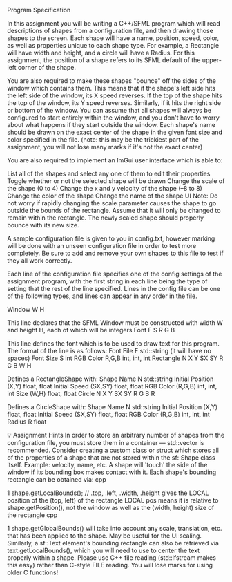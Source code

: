 Program Specification 

In this assignment you will be writing a C++/SFML program which will read descriptions of shapes from a configuration file, and then drawing those shapes to the screen. Each shape will have a name, position, speed, color, as well as properties unique to each shape type. For example, a Rectangle will have width and height, and a circle will have a Radius. For this assignment, the position of a shape refers to its SFML default of the upper-left corner of the shape.

You are also required to make these shapes "bounce" off the sides of the window which contains them. This means that if the shape's left side hits the left side of the window, its X speed reverses. If the top of the shape hits the top of the window, its Y speed reverses. Similarly, if it hits the right side or bottom of the window. You can assume that all shapes will always be configured to start entirely within the window, and you don't have to worry about what happens if they start outside the window. Each shape's name should be drawn on the exact center of the shape in the given font size and color specified in the file.
(note: this may be the trickiest part of the assignment, you will not lose many marks if it's not the exact center)

You are also required to implement an ImGui user interface which is able to:

List all of the shapes and select any one of them to edit their properties
Toggle whether or not the selected shape will be drawn
Change the scale of the shape (0 to 4)
Change the x and y velocity of the shape (–8 to 8)
Change the color of the shape
Change the name of the shape
UI Note: Do not worry if rapidly changing the scale parameter causes the shape to go outside the bounds of the rectangle. Assume that it will only be changed to remain within the rectangle. The newly scaled shape should properly bounce with its new size.

A sample configuration file is given to you in config.txt, however marking will be done with an unseen configuration file in order to test more completely. Be sure to add and remove your own shapes to this file to test if they all work correctly.

Each line of the configuration file specifies one of the config settings of the assignment program, with the first string in each line being the type of setting that the rest of the line specified. Lines in the config file can be one of the following types, and lines can appear in any order in the file.

Window W H

This line declares that the SFML Window must be constructed with width W and height H, each of which will be integers
Font F S R G B

This line defines the font which is to be used to draw text for this program. The format of the line is as follows:
Font File F std::string (it will have no spaces)
Font Size S int
RGB Color R,G,B int, int, int
Rectangle N X Y SX SY R G B W H

Defines a RectangleShape with:
Shape Name N std::string
Initial Position (X,Y) float, float
Initial Speed (SX,SY) float, float
RGB Color (R,G,B) int, int, int
Size (W,H) float, float
Circle N X Y SX SY R G B R

Defines a CircleShape with:
Shape Name N std::string
Initial Position (X,Y) float, float
Initial Speed (SX,SY) float, float
RGB Color (R,G,B) int, int, int
Radius R float

💡 Assignment Hints
In order to store an arbitrary number of shapes from the configuration file, you must store them in a container — std::vector is recommended.
Consider creating a custom class or struct which stores all of the properties of a shape that are not stored within the sf::Shape class itself.
Example: velocity, name, etc.
A shape will 'touch' the side of the window if its bounding box makes contact with it. Each shape's bounding rectangle can be obtained via:
cpp


1
shape.getLocalBounds(); // .top, .left, .width, .height
gives the LOCAL position of the (top, left) of the rectangle
LOCAL pos means it is relative to shape.getPosition(), not the window
as well as the (width, height) size of the rectangle
cpp


1
shape.getGlobalBounds()
will take into account any scale, translation, etc. that has been applied to the shape. May be useful for the UI scaling.
Similarly, a sf::Text element's bounding rectangle can also be retrieved via text.getLocalBounds(), which you will need to use to center the text properly within a shape.
Please use C++ file reading (std::ifstream makes this easy) rather than C-style FILE reading. You will lose marks for using older C functions!